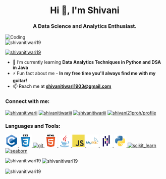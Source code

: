 <h1 align="center">Hi 👋, I'm Shivani</h1>
<h3 align="center">A Data Science and Analytics Enthusiast.</h3>
<img align="right" alt="Coding" width="600" src="https://user-images.githubusercontent.com/70203777/243173180-d284bbf4-c3c1-4b86-9238-36d87b2e01f3.gif">
<p align="left"> <img src="https://komarev.com/ghpvc/?username=shivanitiwari19&label=Profile%20views&color=0e75b6&style=flat" alt="shivanitiwari19" /> </p>

<p align="left"> <a href="https://github.com/ryo-ma/github-profile-trophy"><img src="https://github-profile-trophy.vercel.app/?username=shivanitiwari19" alt="shivanitiwari19" /></a> </p>

- 🌱 I’m currently learning **Data Analytics Techniques in Python and DSA in Java**
- ⚡ Fun fact about me - **In my free time you'll always find me with my guitar!**
- 📫 Reach me at **shivanitiwari1903@gmail.com**

<h3 align="left">Connect with me:</h3>
<p align="left">
<a href="https://linkedin.com/in/shivanitiwarii" target="blank"><img align="center" src="https://raw.githubusercontent.com/rahuldkjain/github-profile-readme-generator/master/src/images/icons/Social/linked-in-alt.svg" alt="shivanitiwarii" height="30" width="40" /></a>
<a href="https://instagram.com/shivanitiwariii" target="blank"><img align="center" src="https://raw.githubusercontent.com/rahuldkjain/github-profile-readme-generator/master/src/images/icons/Social/instagram.svg" alt="shivanitiwariii" height="30" width="40" /></a>
<a href="https://www.youtube.com/channel/UCWVkjhjItbbjWwZOWc-Tntg" target="blank"><img align="center" src="https://raw.githubusercontent.com/rahuldkjain/github-profile-readme-generator/master/src/images/icons/Social/youtube.svg" alt="shivanitiwariii" height="30" width="40" /></a>
<a href="https://auth.geeksforgeeks.org/user/shivani21proh/profile" target="blank"><img align="center" src="https://raw.githubusercontent.com/rahuldkjain/github-profile-readme-generator/master/src/images/icons/Social/geeks-for-geeks.svg" alt="shivani21proh/profile" height="30" width="40" /></a>
</p>

<h3 align="left">Languages and Tools:</h3>
<p align="left"> <a href="https://www.cprogramming.com/" target="_blank" rel="noreferrer"> <img src="https://raw.githubusercontent.com/devicons/devicon/master/icons/c/c-original.svg" alt="c" width="40" height="40"/> </a> <a href="https://www.w3schools.com/css/" target="_blank" rel="noreferrer"> <img src="https://raw.githubusercontent.com/devicons/devicon/master/icons/css3/css3-original-wordmark.svg" alt="css3" width="40" height="40"/> </a> <a href="https://git-scm.com/" target="_blank" rel="noreferrer"> <img src="https://www.vectorlogo.zone/logos/git-scm/git-scm-icon.svg" alt="git" width="40" height="40"/> </a> <a href="https://www.w3.org/html/" target="_blank" rel="noreferrer"> <img src="https://raw.githubusercontent.com/devicons/devicon/master/icons/html5/html5-original-wordmark.svg" alt="html5" width="40" height="40"/> </a> <a href="https://www.java.com" target="_blank" rel="noreferrer"> <img src="https://raw.githubusercontent.com/devicons/devicon/master/icons/java/java-original.svg" alt="java" width="40" height="40"/> </a> <a href="https://developer.mozilla.org/en-US/docs/Web/JavaScript" target="_blank" rel="noreferrer"> <img src="https://raw.githubusercontent.com/devicons/devicon/master/icons/javascript/javascript-original.svg" alt="javascript" width="40" height="40"/> </a> <a href="https://www.mysql.com/" target="_blank" rel="noreferrer"> <img src="https://raw.githubusercontent.com/devicons/devicon/master/icons/mysql/mysql-original-wordmark.svg" alt="mysql" width="40" height="40"/> </a> <a href="https://pandas.pydata.org/" target="_blank" rel="noreferrer"> <img src="https://raw.githubusercontent.com/devicons/devicon/2ae2a900d2f041da66e950e4d48052658d850630/icons/pandas/pandas-original.svg" alt="pandas" width="40" height="40"/> </a> <a href="https://www.python.org" target="_blank" rel="noreferrer"> <img src="https://raw.githubusercontent.com/devicons/devicon/master/icons/python/python-original.svg" alt="python" width="40" height="40"/> </a> <a href="https://scikit-learn.org/" target="_blank" rel="noreferrer"> <img src="https://upload.wikimedia.org/wikipedia/commons/0/05/Scikit_learn_logo_small.svg" alt="scikit_learn" width="40" height="40"/> </a> <a href="https://seaborn.pydata.org/" target="_blank" rel="noreferrer"> <img src="https://seaborn.pydata.org/_images/logo-mark-lightbg.svg" alt="seaborn" width="40" height="40"/> </a> </p>

<p><img align="left" src="https://github-readme-stats.vercel.app/api/top-langs?username=shivanitiwari19&show_icons=true&locale=en&layout=compact" alt="shivanitiwari19" /></p>

<p>&nbsp;<img align="center" src="https://github-readme-stats.vercel.app/api?username=shivanitiwari19&show_icons=true&locale=en" alt="shivanitiwari19" /></p>

<p><img align="center" src="https://github-readme-streak-stats.herokuapp.com/?user=shivanitiwari19&" alt="shivanitiwari19" /></p>
